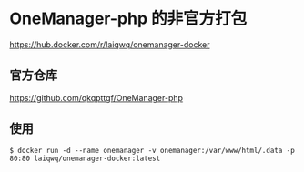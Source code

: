 # OneManager-php 的非官方打包

https://hub.docker.com/r/laiqwq/onemanager-docker

## 官方仓库

https://github.com/qkqpttgf/OneManager-php

## 使用

`$ docker run -d --name onemanager -v onemanager:/var/www/html/.data -p 80:80 laiqwq/onemanager-docker:latest`
